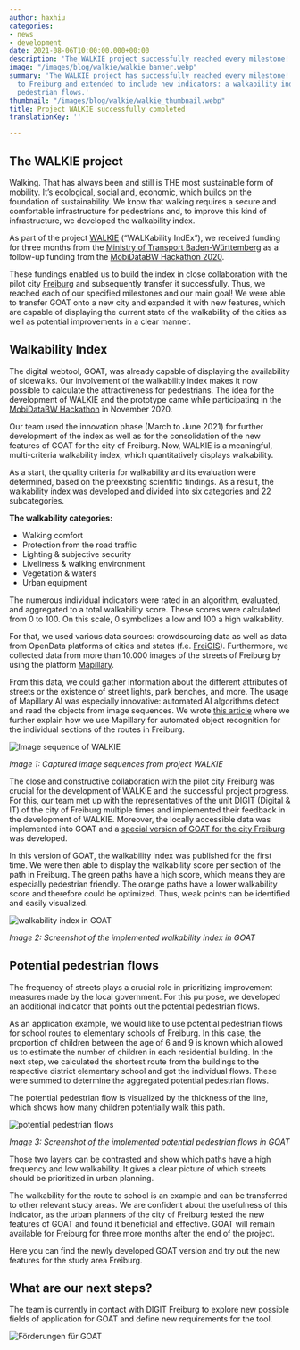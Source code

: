 ```yaml
---
author: haxhiu
categories:
- news
- development
date: 2021-08-06T10:00:00.000+00:00
description: 'The WALKIE project successfully reached every milestone! '
image: "/images/blog/walkie/walkie_banner.webp"
summary: 'The WALKIE project has successfully reached every milestone! GOAT was transferred
  to Freiburg and extended to include new indicators: a walkability index and potential
  pedestrian flows.'
thumbnail: "/images/blog/walkie/walkie_thumbnail.webp"
title: Project WALKIE successfully completed
translationKey: ''

---
```

## The WALKIE project

Walking. That has always been and still is THE most sustainable form of mobility. It’s ecological, social and, economic, which builds on the foundation of sustainability.  We know that walking requires a secure and comfortable infrastructure for pedestrians and, to improve this kind of infrastructure, we developed the walkability index.

As part of the project [WALKIE](https://plan4better.de/posts/2021-04-06-walkability-index/) (“WALKability IndEx”), we received funding for three months from the [Ministry of Transport Baden-Württemberg](https://vm.baden-wuerttemberg.de/en/home/) as a follow-up funding from the [MobiDataBW Hackathon 2020](https://vm.baden-wuerttemberg.de/de/politik-zukunft/zukunftskonzepte/digitale-mobilitaet/mobidata-bw-hackathon/).

These fundings enabled us to build the index in close collaboration with the pilot city [Freiburg](https://digital.freiburg.de/) and subsequently transfer it successfully. Thus, we reached each of our specified milestones and our main goal! We were able to transfer GOAT onto a new city and expanded it with new features, which are capable of displaying the current state of the walkability of the cities as well as potential improvements in a clear manner.

## Walkability Index

The digital webtool, GOAT, was already capable of displaying the availability of sidewalks. Our involvement of the walkability index makes it now possible to calculate the attractiveness for pedestrians. The idea for the development of WALKIE and the prototype came while participating in the [MobiDataBW Hackathon](https://plan4better.de/posts/2021-04-06-walkability-index/) in November 2020.

Our team used the innovation phase (March to June 2021) for further development of the index as well as for the consolidation of the new features of GOAT for the city of Freiburg. Now, WALKIE is a meaningful, multi-criteria walkability index, which quantitatively displays walkability.

As a start, the quality criteria for walkability and its evaluation were determined, based on the preexisting scientific findings. As a result, the walkability index was developed and divided into six categories and 22 subcategories.

**The walkability categories:**

* Walking comfort
* Protection from the road traffic
* Lighting & subjective security
* Liveliness & walking environment
* Vegetation & waters
* Urban equipment

The numerous individual indicators were rated in an algorithm, evaluated, and aggregated to a total walkability score. These scores were calculated from 0 to 100. On this scale, 0 symbolizes a low and 100 a high walkability.

For that, we used various data sources: crowdsourcing data as well as data from OpenData platforms of cities and states (f.e. [FreiGIS](https://geoportal.freiburg.de/freigis/)). Furthermore, we collected data from more than 10.000 images of the streets of Freiburg by using the platform [Mapillary](https://www.mapillary.com/).

From this data, we could gather information about the different attributes of streets or the existence of street lights, park benches, and more. The usage of Mapillary AI was especially innovative: automated AI algorithms detect and read the objects from image sequences. We wrote [this article](https://plan4better.de/de/posts/2021-15-06-high-quality-data-now-automatic/) where we further explain how we use Mapillary for automated object recognition for the individual sections of the routes in Freiburg.

![Image sequence of WALKIE](/images/bildsequenzen_freiburg.jpg "Captured image sequences from project WALKIE")

_Image 1: Captured image sequences from project WALKIE_

The close and constructive collaboration with the pilot city Freiburg was crucial for the development of WALKIE and the successful project progress. For this, our team met up with the representatives of the unit DIGIT (Digital & IT) of the city of Freiburg multiple times and implemented their feedback in the development of WALKIE. Moreover, the locally accessible data was implemented into GOAT and a [special version of GOAT for the city Freiburg](https://freiburg.open-accessibility.org/) was developed.

In this version of GOAT, the walkability index was published for the first time. We were then able to display the walkability score per section of the path in Freiburg. The green paths have a high score, which means they are especially pedestrian friendly. The orange paths have a lower walkability score and therefore could be optimized. Thus, weak points can be identified and easily visualized.

![walkability index in GOAT](/images/blog/walkie/walkability_index.webp "Screenshot of the implemented walkability index in GOAT")

_Image 2: Screenshot of the implemented walkability index in GOAT_

## Potential pedestrian flows

The frequency of streets plays a crucial role in prioritizing improvement measures made by the local government. For this purpose, we developed an additional indicator that points out the potential pedestrian flows.

As an application example, we would like to use potential pedestrian flows for school routes to elementary schools of Freiburg. In this case, the proportion of children between the age of 6 and 9 is known which allowed us to estimate the number of children in each residential building. In the next step, we calculated the shortest route from the buildings to the respective district elementary school and got the individual flows. These were summed to determine the aggregated potential pedestrian flows.

The potential pedestrian flow is visualized by the thickness of the line, which shows how many children potentially walk this path.

![potential pedestrian flows](/images/blog/walkie/ppfs.webp "Screenshot of the implemented potential pedestrian flows in GOAT ")

_Image 3: Screenshot of the implemented potential pedestrian flows in GOAT_

Those two layers can be contrasted and show which paths have a high frequency and low walkability. It gives a clear picture of which streets should be prioritized in urban planning.

The walkability for the route to school is an example and can be transferred to other relevant study areas. We are confident about the usefulness of this indicator, as the urban planners of the city of Freiburg tested the new features of GOAT and found it beneficial and effective. GOAT will remain available for Freiburg for three more months after the end of the project.

Here you can find the newly developed GOAT version and try out the new features for the study area Freiburg.

## What are our next steps?

The team is currently in contact with DIGIT Freiburg to explore new possible fields of application for GOAT and define new requirements for the tool.

![Förderungen für GOAT](/images/hackathon.jpg "Förderungen für GOAT")